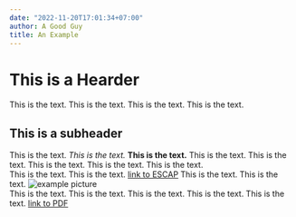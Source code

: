 ```yaml
---
date: "2022-11-20T17:01:34+07:00"
author: A Good Guy
title: An Example
---
```

# This is a Hearder
This is the text. This is the text. This is the text. This is the text.

## This is a subheader
This is the text. *This is the text.* **This is the text.** This is the text. This is the text. This is the text. This is the text. This is the text.  
This is the text. This is the text. 
[link to ESCAP](https://www.unescap.org) This is the text. This is the text. 
![example picture](/images/logo.png)\
This is the text. This is the text. This is the text. This is the text. This is the text. 
[link to PDF](http://nbviewer.org/github/yueyangyi/guide/blob/main/content/example.pdf)


